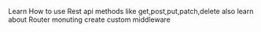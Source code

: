 Learn How to use Rest api methods like get,post,put,patch,delete
also learn about Router monuting 
create custom middleware

